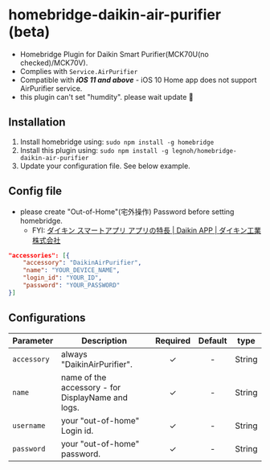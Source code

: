 homebridge-daikin-air-purifier (beta)
========================

- Homebridge Plugin for Daikin Smart Purifier(MCK70U(no checked)/MCK70V).
- Complies with ```Service.AirPurifier```
- Compatible with ***iOS 11 and above*** -  iOS 10 Home app does not support AirPurifier service. 
- this plugin can't set "humdity". please wait update :bow:

## Installation

1. Install homebridge using: `sudo npm install -g homebridge`
2. Install this plugin using: `sudo npm install -g legnoh/homebridge-daikin-air-purifier`
3. Update your configuration file. See below example.

## Config file

- please create "Out-of-Home"(宅外操作) Password before setting homebridge.
    - FYI: [ダイキン スマートアプリ アプリの特長 \| Daikin APP \| ダイキン工業株式会社](https://www.daikinaircon.com/app/smart_app/about04.html)

```json
"accessories": [{
    "accessory": "DaikinAirPurifier",
    "name": "YOUR_DEVICE_NAME",
    "login_id": "YOUR_ID",
    "password": "YOUR_PASSWORD"
}]
```


## Configurations

|             Parameter            |                       Description                       | Required |  Default  |  type  |
| -------------------------------- | ------------------------------------------------------- |:--------:|:---------:|:---------:|
| `accessory`                      | always "DaikinAirPurifier".                              |     ✓    |      -    |  String  |
| `name`                           | name of the accessory - for DisplayName and logs.        |     ✓    |      -    |  String  |
| `username`                       | your "out-of-home" Login id.                             |     ✓    |      -    |  String  |
| `password`                       | your "out-of-home" password.                             |     ✓    |      -    |  String  |
